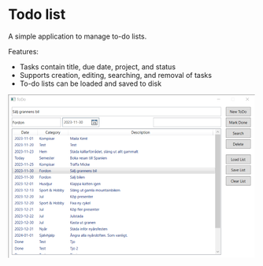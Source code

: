 # Todo list

A simple application to manage to-do lists.

Features:
* Tasks contain title, due date, project, and status
* Supports creation, editing, searching, and removal of tasks
* To-do lists can be loaded and saved to disk

![User Interface](resources/gui.png "User Interface")
